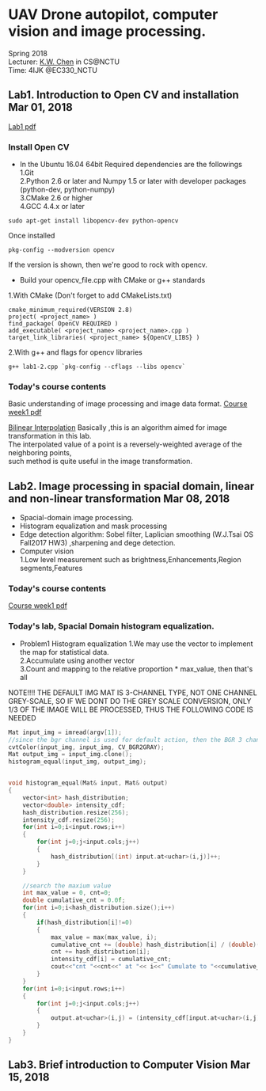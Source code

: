 # UAV Drone autopilot, computer vision and image processing.
Spring 2018<br />
Lecturer: [K.W. Chen](https://www.cs.nctu.edu.tw/cswebsite/members/detail/kuanwen) in CS@NCTU <br />
Time: 4IJK @EC330_NCTU<br />

## Lab1. Introduction to Open CV and installation Mar 01, 2018
[Lab1 pdf](Lab1.pdf)
### Install Open CV
* In the Ubuntu 16.04 64bit
Required dependencies are the followings <br />
1.Git <br />
2.Python 2.6 or later and Numpy 1.5 or later with developer packages (python-dev, python-numpy) <br />
3.CMake 2.6 or higher <br />
4.GCC 4.4.x or later <br />

```
sudo apt-get install libopencv-dev python-opencv
```
Once installed
```
pkg-config --modversion opencv
```
If the version is shown, then we're good to rock with opencv. <br />

* Build your opencv_file.cpp with CMake or g++ standards

1.With CMake (Don't forget to add CMakeLists.txt)

```make
cmake_minimum_required(VERSION 2.8)
project( <project_name> )
find_package( OpenCV REQUIRED )
add_executable( <project_name> <project_name>.cpp )
target_link_libraries( <project_name> ${OpenCV_LIBS} )
```

2.With g++ and flags for opencv libraries
```
g++ lab1-2.cpp `pkg-config --cflags --libs opencv`
```
### Today's course contents
Basic understanding of image processing and image data format.
[Course week1 pdf](DIP_1.pdf)

[Bilinear Interpolation](https://en.wikipedia.org/wiki/Bilinear_interpolation)
Basically ,this is an algorithm aimed for image transformation in this lab. <br />
The interpolated value of a point is a reversely-weighted average of the neighboring points, <br />
such method is quite useful in the image transformation.


## Lab2. Image processing in spacial domain, linear and non-linear transformation Mar 08, 2018
* Spacial-domain image processing.
* Histogram equalization and mask processing    
* Edge detection algorithm: Sobel filter, Laplician smoothing (W.J.Tsai OS Fall2017 HW3) ,sharpening and dege detection.
* Computer vision <br />
1.Low level measurement such as brightness,Enhancements,Region segments,Features

### Today's course contents
[Course week1 pdf](DIP_2.pdf)

### Today's lab, Spacial Domain histogram equalization.
* Problem1 Histogram equalization
1.We may use the vector to implement the map for statistical data.<br />
2.Accumulate using another vector <br />
3.Count and mapping to the relative proportion * max_value, then that's all <br />

NOTE!!!! THE DEFAULT IMG MAT IS 3-CHANNEL TYPE, NOT ONE CHANNEL GREY-SCALE, SO IF WE DONT DO THE GREY SCALE CONVERSION, ONLY 1/3 OF THE IMAGE WILL BE PROCESSED, THUS THE FOLLOWING CODE IS NEEDED
```cpp
Mat input_img = imread(argv[1]);
//since the bgr channel is used for default action, then the BGR 3 channel image must be converted to GREY channel
cvtColor(input_img, input_img, CV_BGR2GRAY);
Mat output_img = input_img.clone();
histogram_equal(input_img, output_img);
```    

```cpp

void histogram_equal(Mat& input, Mat& output)
{
    vector<int> hash_distribution;
    vector<double> intensity_cdf;
    hash_distribution.resize(256);
    intensity_cdf.resize(256);
    for(int i=0;i<input.rows;i++)
    {
        for(int j=0;j<input.cols;j++)
        {
            hash_distribution[(int) input.at<uchar>(i,j)]++;
        }
    }

    //search the maxium value
    int max_value = 0, cnt=0;
    double cumulative_cnt = 0.0f;
    for(int i=0;i<hash_distribution.size();i++)
    {
        if(hash_distribution[i]!=0)
        {
            max_value = max(max_value, i);
            cumulative_cnt += (double) hash_distribution[i] / (double)(input.rows * input.cols);
            cnt += hash_distribution[i];
            intensity_cdf[i] = cumulative_cnt;
            cout<<"cnt "<<cnt<<" at "<< i<<" Cumulate to "<<cumulative_cnt<<" where intensity is now "<<intensity_cdf[i]<<endl;
        }
    }
    for(int i=0;i<input.rows;i++)
    {
        for(int j=0;j<input.cols;j++)
        {
            output.at<uchar>(i,j) = (intensity_cdf[input.at<uchar>(i,j)] * max_value );
        }
    }
}

```
## Lab3. Brief introduction to Computer Vision Mar 15, 2018
